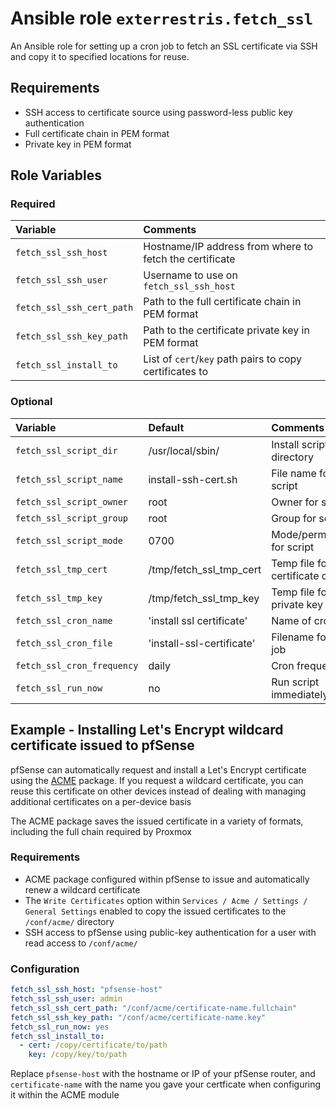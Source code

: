 # Ansible role `exterrestris.fetch_ssl`

An Ansible role for setting up a cron job to fetch an SSL certificate via SSH and copy it to specified locations for reuse.

## Requirements

- SSH access to certificate source using password-less public key authentication
- Full certificate chain in PEM format
- Private key in PEM format
## Role Variables

### Required

| Variable                  | Comments                                                |
| :---                      | :---                                                    |
| `fetch_ssl_ssh_host`      | Hostname/IP address from where to fetch the certificate |
| `fetch_ssl_ssh_user`      | Username to use on `fetch_ssl_ssh_host`                 |
| `fetch_ssl_ssh_cert_path` | Path to the full certificate chain in PEM format        |
| `fetch_ssl_ssh_key_path`  | Path to the certificate private key in PEM format       |
| `fetch_ssl_install_to`    | List of `cert`/`key` path pairs to copy certificates to | 

### Optional

| Variable                      | Default                        | Comments                          |
| :---                          | :---                           | :---                              |
| `fetch_ssl_script_dir`        | /usr/local/sbin/               | Install script into directory     |
| `fetch_ssl_script_name`       | install-ssh-cert.sh            | File name for script              |
| `fetch_ssl_script_owner`      | root                           | Owner for script                  |
| `fetch_ssl_script_group`      | root                           | Group for script                  |
| `fetch_ssl_script_mode`       | 0700                           | Mode/permissions for script       |
| `fetch_ssl_tmp_cert`          | /tmp/fetch_ssl_tmp_cert        | Temp file for certificate chain   |
| `fetch_ssl_tmp_key`           | /tmp/fetch_ssl_tmp_key         | Temp file for private key         |
| `fetch_ssl_cron_name`         | 'install ssl certificate'      | Name of cron job                  |
| `fetch_ssl_cron_file`         | 'install-ssl-certificate'      | Filename for cron job             |
| `fetch_ssl_cron_frequency`    | daily                          | Cron frequency                    |
| `fetch_ssl_run_now`           | no                             | Run script immediately            |

## Example - Installing Let's Encrypt wildcard certificate issued to pfSense

pfSense can automatically request and install a Let's Encrypt certificate using the [ACME](https://docs.netgate.com/pfsense/en/latest/packages/acme/index.html) package. If you request a wildcard certificate, you can reuse this certificate on other devices instead of dealing with managing additional certificates on a per-device basis

The ACME package saves the issued certificate in a variety of formats, including the full chain required by Proxmox

### Requirements

- ACME package configured within pfSense to issue and automatically renew a wildcard certificate
- The `Write Certificates` option within `Services / Acme / Settings / General Settings` enabled to copy the issued certificates to the `/conf/acme/` directory
- SSH access to pfSense using public-key authentication for a user with read access to `/conf/acme/`

### Configuration

```Yaml
fetch_ssl_ssh_host: "pfsense-host"
fetch_ssl_ssh_user: admin
fetch_ssl_ssh_cert_path: "/conf/acme/certificate-name.fullchain"
fetch_ssl_ssh_key_path: "/conf/acme/certificate-name.key"
fetch_ssl_run_now: yes
fetch_ssl_install_to:
  - cert: /copy/certificate/to/path
    key: /copy/key/to/path
```

Replace `pfsense-host` with the hostname or IP of your pfSense router, and `certificate-name` with the name you gave your certficate when configuring it within the ACME module